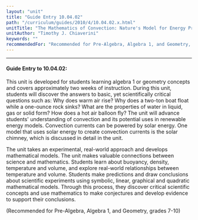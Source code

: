 ```yaml
---
layout: "unit"
title: "Guide Entry 10.04.02"
path: "/curriculum/guides/2010/4/10.04.02.x.html"
unitTitle: "The Mathematics of Convection: Nature's Model for Energy Production"
unitAuthor: "Timothy J. Chiaverini"
keywords: ""
recommendedFor: "Recommended for Pre-Algebra, Algebra 1, and Geometry, grades 7-10"
---
```

<body>
<hr/>
 <h4>
  Guide Entry to 10.04.02:
 </h4>
 <p>
  This unit is developed for students learning algebra 1 or geometry concepts and covers approximately two weeks of instruction. During this unit, students will discover the answers to basic, yet scientifically critical questions such as: Why does warm air rise? Why does a two-ton boat float while a one-ounce rock sinks? What are the properties of water in liquid, gas or solid form? How does a hot air balloon fly? The unit will advance students' understanding of convection and its potential uses in renewable energy models. Convection currents can be powered by solar energy. One model that uses solar energy to create convection currents is the solar chimney, which is discussed in detail in the unit.
 </p>
<p>
  The unit takes an experimental, real-world approach and develops mathematical models. The unit makes valuable connections between science and mathematics. Students learn about buoyancy, density, temperature and volume, and explore real-world relationships between temperature and volume. Students make predictions and draw conclusions about scientific experiments using symbolic, linear, graphical and quadratic mathematical models. Through this process, they discover critical scientific concepts and use mathematics to make conjectures and develop evidence to support their conclusions.
 </p>
<p>
  (Recommended for Pre-Algebra, Algebra 1, and Geometry, grades 7-10)
 </p>



</body>